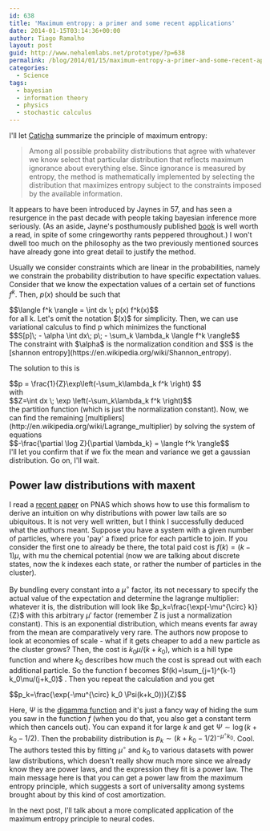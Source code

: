 ```yaml
---
id: 638
title: 'Maximum entropy: a primer and some recent applications'
date: 2014-01-15T03:14:36+00:00
author: Tiago Ramalho
layout: post
guid: http://www.nehalemlabs.net/prototype/?p=638
permalink: /blog/2014/01/15/maximum-entropy-a-primer-and-some-recent-applications/
categories:
  - Science
tags:
  - bayesian
  - information theory
  - physics
  - stochastic calculus
---
```

I'll let [Caticha](http://arxiv.org/abs/0808.0012) summarize the principle of maximum entropy:

> Among all possible probability distributions that agree with whatever we know select that particular distribution that reflects maximum ignorance about everything else.
Since ignorance is measured by entropy, the method is mathematically implemented by selecting the distribution that maximizes entropy subject to the constraints imposed by the available information.

It appears to have been introduced by Jaynes in 57, and has seen a resurgence in the past decade with people taking bayesian inference more seriously.
(As an aside, Jayne's posthumously published [book](http://www.amazon.com/Probability-Theory-The-Logic-Science/dp/0521592712) is well worth a read, in spite of some cringeworthy rants peppered throughout.) I won't dwell too much on the philosophy as the two previously mentioned sources have already gone into great detail to justify the method.

Usually we consider constraints which are linear in the probabilities, namely we constrain the probability distribution to have specific expectation values.
Consider that we know the expectation values of a certain set of functions <span>$f^k$</span>.
Then, <span>$p(x)$</span> should be such that 
<div>$$\langle f^k \rangle = \int dx \; p(x) f^k(x)$$</div>
 for all k.
Let's omit the notation <span>$(x)$</span> for simplicity.
Then, we can use variational calculus to find p which minimizes the functional 
<div>$$S[p]\; - \alpha \int dx\; p\; - \sum_k \lambda_k \langle f^k \rangle$$</div>
 The constraint with <span>$\alpha$</span> is the normalization condition and <span>$S$</span> is the [shannon entropy](https://en.wikipedia.org/wiki/Shannon_entropy).

The solution to this is 
<div>$$p = \frac{1}{Z}\exp\left(-\sum_k\lambda_k f^k \right) $$</div>
 with 
<div>$$Z=\int dx \; \exp \left(-\sum_k\lambda_k f^k \right)$$</div>
 the partition function (which is just the normalization constant).
Now, we can find the remaining [multipliers](http://en.wikipedia.org/wiki/Lagrange_multiplier) by solving the system of equations 
<div>$$-\frac{\partial \log Z}{\partial \lambda_k} = \langle f^k \rangle$$</div>
 I'll let you confirm that if we fix the mean and variance we get a gaussian distribution.
Go on, I'll wait.

<!--more-->

## Power law distributions with maxent

I read a [recent paper](http://www.pnas.org/content/110/51/20380.abstract) on PNAS which shows how to use this formalism to derive an intuition on why distributions with power law tails are so ubiquitous.
It is not very well written, but I think I successfully deduced what the authors meant.
Suppose you have a system with a given number of particles, where you 'pay' a fixed price for each particle to join.
If you consider the first one to already be there, the total paid cost is <span>$f(k)=(k-1)\mu$</span>, with mu the chemical potential (now we are talking about discrete states, now the k indexes each state, or rather the number of particles in the cluster).

By bundling every constant into a <span>$\mu^{\circ}$</span> factor, its not necessary to specify the actual value of the expectation and determine the lagrange multiplier: whatever it is, the distribution will look like <span>$p_k=\frac{\exp(-\mu^{\circ} k)}{Z}$</span> with this arbitrary <span>$\mu'$</span> factor (remember Z is just a normalization constant).
This is an exponential distribution, which means events far away from the mean are comparatively very rare.
The authors now propose to look at economies of scale - what if it gets cheaper to add a new particle as the cluster grows? Then, the cost is <span>$k_0\mu/(k+k_0)$</span>, which is a hill type function and where <span>$k_0$</span> describes how much the cost is spread out with each additional particle.
So the function f becomes <span>$f(k)=\sum_{j=1}^{k-1} k_0\mu/(j+k_0)$</span> .
Then you repeat the calculation and you get 
<div>$$p_k=\frac{\exp(-\mu^{\circ} k_0 \Psi(k+k_0))}{Z}$$</div>


Here, <span>$\Psi$</span> is the [digamma function](http://en.wikipedia.org/wiki/Digamma_function) and it's just a fancy way of hiding the sum you saw in the function <span>$f$</span> (when you do that, you also get a constant term which then cancels out).
You can expand it for large <span>$k$</span> and get <span>$\Psi \sim \log(k+k_0-1/2)$</span>.
Then the probability distribution is <span>$p_k \sim \left(k+k_0-1/2\right)^{-\mu^{\circ} k_0}$</span>.
Cool.
The authors tested this by fitting <span>$\mu^{\circ}$</span> and <span>$k_0$</span> to various datasets with power law distributions, which doesn't really show much more since we already know they are power laws, and the expression they fit is a power law.
The main message here is that you can get a power law from the maximum entropy principle, which suggests a sort of universality among systems brought about by this kind of cost amortization.

In the next post, I'll talk about a more complicated application of the maximum entropy principle to neural codes.